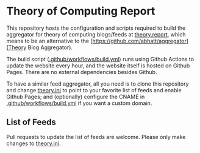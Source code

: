 # Theory of Computing Report

This repository hosts the configuration and scripts required to build the aggregator for theory of computing blogs/feeds at [theory.report](https://theory.report), which means to be an alternative to the [https://github.com/abhatt/aggregator](Theory Blog Aggregator).

The build script ([.github/workflows/build.yml](build.yml)) runs using Github Actions to update the website every hour, and the website itself is hosted on Github Pages. There are no external dependencies besides Github.

To have a similar feed aggregator, all you need is to clone this repository and change [theory.ini](theory.ini) to point to your favorite list of feeds and enable Github Pages; and (optionally) configure the CNAME in [.github/workflows/build.yml](build.yml) if you want a custom domain.

## List of Feeds

Pull requests to update the list of feeds are welcome. Please only make changes to [theory.ini](theory.ini).